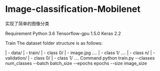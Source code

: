 # Image-classification-Mobilenet
实现了简单的图像分类

Requirement
Python 3.6
Tensorflow-gpu 1.5.0
Keras 2.2

Train
The dataset folder structure is as follows:

| - data/
	| - train/
  		| - class 0/
			| - image.jpg
				....
		| - class 1/
		  ....
		| - class n/
	| - validation/
  		| - class 0/
		| - class 1/
		  ....
 Command
 python train.py --classes num_classes --batch batch_size --epochs epochs --size image_size
